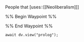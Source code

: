 People that [uses::[[Neoliberalism]]]

%% Begin Waypoint %%


%% End Waypoint %%

```dataviewjs
await dv.view("prolog");
```